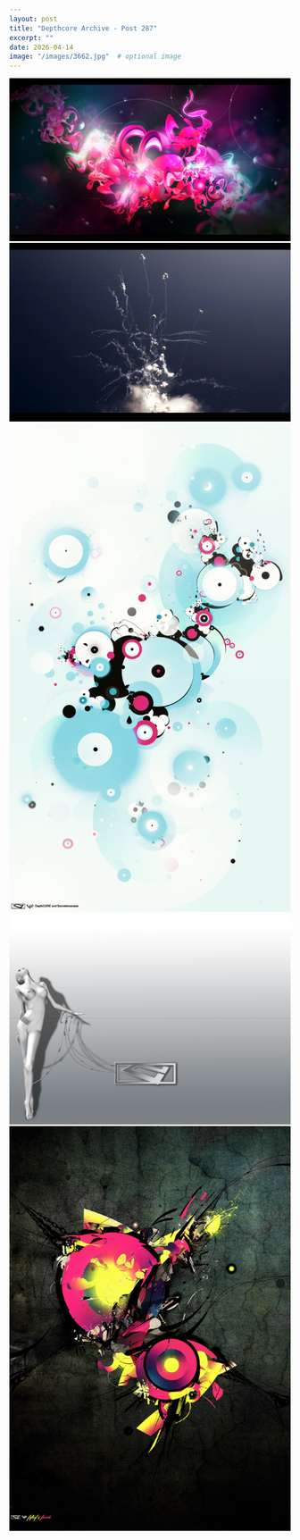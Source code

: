 ```yaml
---
layout: post
title: "Depthcore Archive - Post 287"
excerpt: ""
date: 2026-04-14
image: "/images/3662.jpg"  # optional image
---
```


<img src="/images/3662.jpg">
<img src="/images/3667.jpg" alt="3667.jpg"/>
<img src="/images/3668.jpg" alt="3668.jpg"/>
<img src="/images/367.jpg" alt="367.jpg"/>
<img src="/images/3670.jpg" alt="3670.jpg"/>
